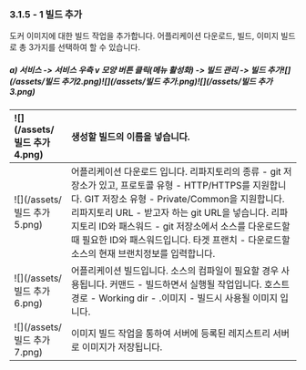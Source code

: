 ### 3.1.5 - 1 빌드 추가

도커 이미지에 대한 빌드 작업을 추가합니다. 어플리케이션 다운로드, 빌드, 이미지 빌드로 총 3가지를 선택하여 할 수 있습니다.

##### a\) 서비스 -&gt; 서비스 우측 v 모양 버튼 클릭\(메뉴 활성화\) -&gt; 빌드 관리 -&gt; 빌드 추가![](/assets/빌드 추가2.png)![](/assets/빌드 추가.png)![](/assets/빌드 추가3.png)

| ![](/assets/빌드 추가4.png) | 생성할 빌드의 이름을 넣습니다. |
| :--- | :--- |
| ![](/assets/빌드 추가5.png) | 어플리케이션 다운로드 입니다. 리파지토리의 종류 - git 저장소가 있고, 프로토콜 유형 - HTTP/HTTPS를 지원합니다. GIT 저장소 유형 - Private/Common을 지원합니다. 리파지토리 URL - 받고자 하는 git URL을 넣습니다. 리파지토리 ID와 패스워드 - git 저장소에서 소스를 다운로드할 때 필요한 ID와 패스워드입니다. 타겟 프랜치 - 다운로드할 소스의 현재 브랜치정보를 입력합니다. |
| ![](/assets/빌드 추가6.png) | 어플리케이션 빌드입니다. 소스의 컴파일이 필요할 경우 사용됩니다. 커맨드 - 빌드하면서 실행될 작업입니다. 호스트 경로 - Working dir - .이미지 - 빌드시 사용될 이미지 입니다. |
| ![](/assets/빌드 추가7.png) | 이미지 빌드 작업을 통하여 서버에 등록된 레지스트리 서버로 이미지가 저장됩니다. |



